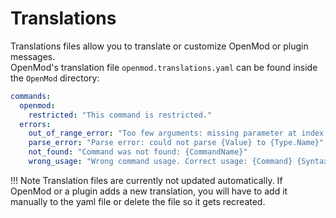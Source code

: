 # Translations

Translations files allow you to translate or customize OpenMod or plugin messages.  
OpenMod's translation file `openmod.translations.yaml` can be found inside the `OpenMod` directory:
```yaml
commands:
  openmod:
    restricted: "This command is restricted."
  errors:
    out_of_range_error: "Too few arguments: missing parameter at index {Index} of type {Type.Name}"
    parse_error: "Parse error: could not parse {Value} to {Type.Name}"
    not_found: "Command was not found: {CommandName}"
    wrong_usage: "Wrong command usage. Correct usage: {Command} {Syntax}"
```

!!! Note
    Translation files are currently not updated automatically. If OpenMod or a plugin adds a new translation, you will have to add it manually to the yaml file or delete the file so it gets recreated.